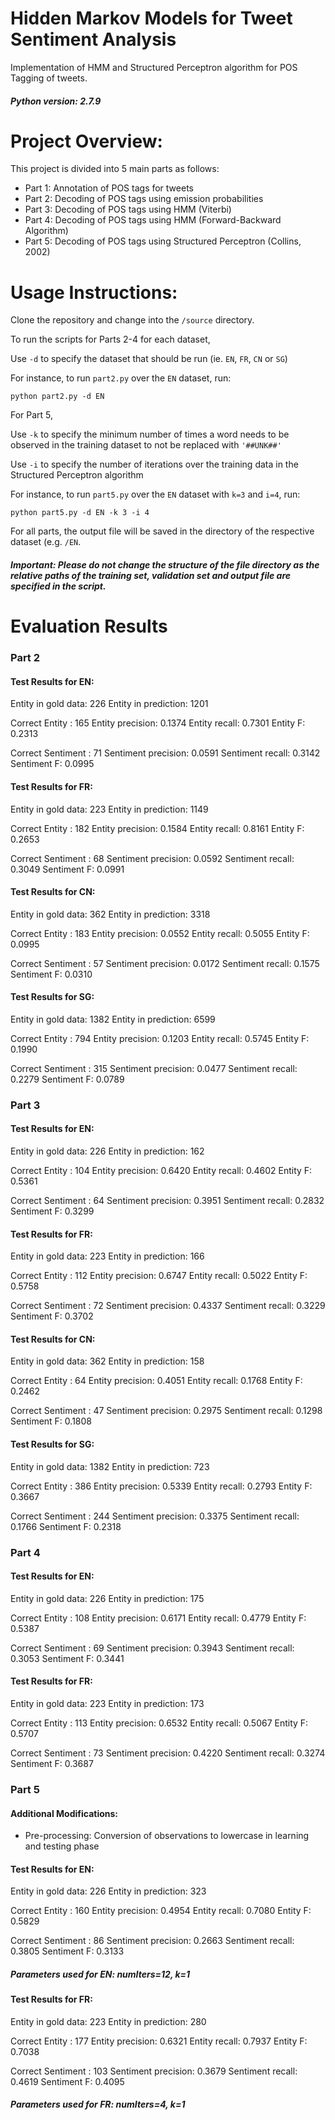 # Hidden Markov Models for Tweet Sentiment Analysis
Implementation of HMM and Structured Perceptron algorithm for POS Tagging of tweets. 

##### Python version: 2.7.9 #####

Project Overview:
=================
This project is divided into 5 main parts as follows:
- Part 1: Annotation of POS tags for tweets
- Part 2: Decoding of POS tags using emission probabilities
- Part 3: Decoding of POS tags using HMM (Viterbi)
- Part 4: Decoding of POS tags using HMM (Forward-Backward Algorithm)
- Part 5: Decoding of POS tags using Structured Perceptron (Collins, 2002)

Usage Instructions:
====================
Clone the repository and change into the `/source` directory. 

To run the scripts for Parts 2-4 for each dataset,

Use `-d` to specify the dataset that should be run (ie. `EN`, `FR`, `CN` or `SG`)

For instance, to run `part2.py` over the `EN` dataset, run:
```
python part2.py -d EN
```

For Part 5,

Use `-k` to specify the minimum number of times a word needs to be observed in the training dataset to not be replaced with `'##UNK##'`

Use `-i` to specify the number of iterations over the training data in the Structured Perceptron algorithm

For instance, to run `part5.py` over the `EN` dataset with `k=3` and `i=4`, run:
```
python part5.py -d EN -k 3 -i 4
```

For all parts, the output file will be saved in the directory of the respective dataset (e.g. `/EN`.

##### Important: Please do not change the structure of the file directory as the relative paths of the training set, validation set and output file are specified in the script. #####

Evaluation Results 
===================
### Part 2 ###
#### Test Results for EN: ####
Entity in gold data: 226
Entity in prediction: 1201

Correct Entity : 165
Entity  precision: 0.1374
Entity  recall: 0.7301
Entity  F: 0.2313

Correct Sentiment : 71
Sentiment  precision: 0.0591
Sentiment  recall: 0.3142
Sentiment  F: 0.0995

#### Test Results for FR: ####
Entity in gold data: 223
Entity in prediction: 1149

Correct Entity : 182
Entity  precision: 0.1584
Entity  recall: 0.8161
Entity  F: 0.2653

Correct Sentiment : 68
Sentiment  precision: 0.0592
Sentiment  recall: 0.3049
Sentiment  F: 0.0991

#### Test Results for CN: ####
Entity in gold data: 362
Entity in prediction: 3318

Correct Entity : 183
Entity  precision: 0.0552
Entity  recall: 0.5055
Entity  F: 0.0995

Correct Sentiment : 57
Sentiment  precision: 0.0172
Sentiment  recall: 0.1575
Sentiment  F: 0.0310

#### Test Results for SG: ####
Entity in gold data: 1382
Entity in prediction: 6599

Correct Entity : 794
Entity  precision: 0.1203
Entity  recall: 0.5745
Entity  F: 0.1990

Correct Sentiment : 315
Sentiment  precision: 0.0477
Sentiment  recall: 0.2279
Sentiment  F: 0.0789

### Part 3 ###
#### Test Results for EN: ####
Entity in gold data: 226
Entity in prediction: 162

Correct Entity : 104
Entity  precision: 0.6420
Entity  recall: 0.4602
Entity  F: 0.5361

Correct Sentiment : 64
Sentiment  precision: 0.3951
Sentiment  recall: 0.2832
Sentiment  F: 0.3299

#### Test Results for FR: ####
Entity in gold data: 223
Entity in prediction: 166

Correct Entity : 112
Entity  precision: 0.6747
Entity  recall: 0.5022
Entity  F: 0.5758

Correct Sentiment : 72
Sentiment  precision: 0.4337
Sentiment  recall: 0.3229
Sentiment  F: 0.3702

#### Test Results for CN: ####
Entity in gold data: 362
Entity in prediction: 158

Correct Entity : 64
Entity  precision: 0.4051
Entity  recall: 0.1768
Entity  F: 0.2462

Correct Sentiment : 47
Sentiment  precision: 0.2975
Sentiment  recall: 0.1298
Sentiment  F: 0.1808

#### Test Results for SG: ####
Entity in gold data: 1382
Entity in prediction: 723

Correct Entity : 386
Entity  precision: 0.5339
Entity  recall: 0.2793
Entity  F: 0.3667

Correct Sentiment : 244
Sentiment  precision: 0.3375
Sentiment  recall: 0.1766
Sentiment  F: 0.2318

### Part 4 ###
#### Test Results for EN: ####
Entity in gold data: 226
Entity in prediction: 175

Correct Entity : 108
Entity  precision: 0.6171
Entity  recall: 0.4779
Entity  F: 0.5387

Correct Sentiment : 69
Sentiment  precision: 0.3943
Sentiment  recall: 0.3053
Sentiment  F: 0.3441

#### Test Results for FR: ####
Entity in gold data: 223
Entity in prediction: 173

Correct Entity : 113
Entity  precision: 0.6532
Entity  recall: 0.5067
Entity  F: 0.5707

Correct Sentiment : 73
Sentiment  precision: 0.4220
Sentiment  recall: 0.3274
Sentiment  F: 0.3687

### Part 5 ###
#### Additional Modifications: ####
- Pre-processing: Conversion of observations to lowercase in learning and testing phase

#### Test Results for EN: ####
Entity in gold data: 226
Entity in prediction: 323

Correct Entity : 160
Entity  precision: 0.4954
Entity  recall: 0.7080
Entity  F: 0.5829

Correct Sentiment : 86
Sentiment  precision: 0.2663
Sentiment  recall: 0.3805
Sentiment  F: 0.3133

##### Parameters used for EN: numIters=12, k=1 #####


#### Test Results for FR: ####
Entity in gold data: 223
Entity in prediction: 280

Correct Entity : 177
Entity  precision: 0.6321
Entity  recall: 0.7937
Entity  F: 0.7038

Correct Sentiment : 103
Sentiment  precision: 0.3679
Sentiment  recall: 0.4619
Sentiment  F: 0.4095

##### Parameters used for FR: numIters=4, k=1 #####

